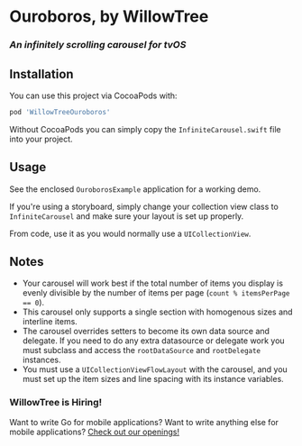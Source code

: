 # Ouroboros, by WillowTree

### *An infinitely scrolling carousel for tvOS*

## Installation

You can use this project via CocoaPods with:
```ruby
pod 'WillowTreeOuroboros'
```

Without CocoaPods you can simply copy the `InfiniteCarousel.swift` file into
your project.

## Usage

See the enclosed `OuroborosExample` application for a working demo.

If you're using a storyboard, simply change your collection view class to
`InfiniteCarousel` and make sure your layout is set up properly.

From code, use it as you would normally use a `UICollectionView`.

## Notes

* Your carousel will work best if the total number of items you display is evenly
  divisible by the number of items per page (`count % itemsPerPage == 0`).
* This carousel only supports a single section with homogenous sizes and
  interline items.
* The carousel overrides setters to become its own data source and delegate.
  If you need to do any extra datasource or delegate work you must subclass
  and access the `rootDataSource` and `rootDelegate` instances.
* You must use a `UICollectionViewFlowLayout` with the carousel, and you must
  set up the item sizes and line spacing with its instance variables.

### WillowTree is Hiring!

Want to write Go for mobile applications? Want to write anything else for mobile
applications? [Check out our openings!](http://willowtreeapps.com/careers/)
